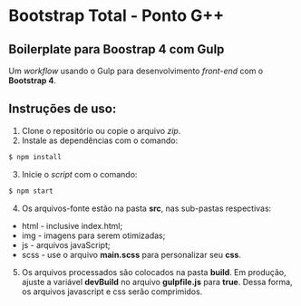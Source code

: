 # Bootstrap Total - Ponto G++

## Boilerplate para Boostrap 4 com Gulp

Um _workflow_ usando o Gulp para desenvolvimento _front-end_ com o **Bootstrap 4**.

## Instruções de uso:

1. Clone o repositório ou copie o arquivo _zip_.
2. Instale as dependências com o comando:

```bash
$ npm install
```

3. Inicie o _script_ com o comando:

```bash
$ npm start
```

4. Os arquivos-fonte estão na pasta **src**, nas sub-pastas respectivas:

* html - inclusive index.html;
* img - imagens para serem otimizadas;
* js - arquivos javaScript;
* scss - use o arquivo **main.scss** para personalizar seu **css**.

5. Os arquivos processados são colocados na pasta **build**. Em produção, ajuste a variável **devBuild** no arquivo **gulpfile.js** para **true**. Dessa forma, os arquivos javascript e css serão comprimidos.
